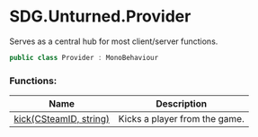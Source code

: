# SDG.Unturned.Provider

Serves as a central hub for most client/server functions.

```C#
public class Provider : MonoBehaviour
```

### Functions:

Name | Description
------------ | -------------
[kick(CSteamID, string)](scripting/sdg/unturned/provider/kick) | Kicks a player from the game.